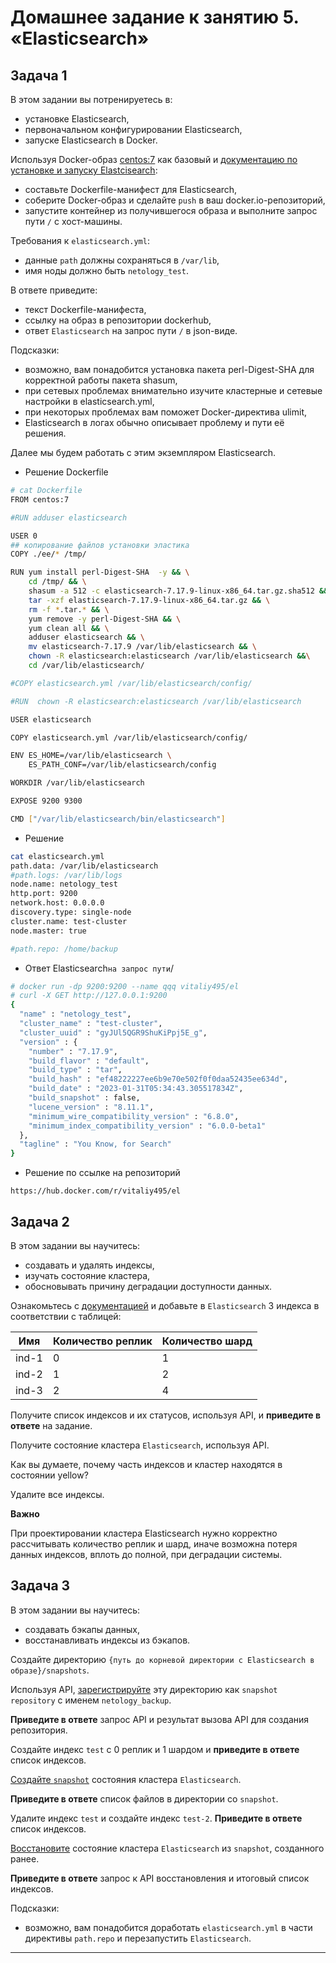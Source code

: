 # Домашнее задание к занятию 5. «Elasticsearch»

## Задача 1

В этом задании вы потренируетесь в:

- установке Elasticsearch,
- первоначальном конфигурировании Elasticsearch,
- запуске Elasticsearch в Docker.

Используя Docker-образ [centos:7](https://hub.docker.com/_/centos) как базовый и 
[документацию по установке и запуску Elastcisearch](https://www.elastic.co/guide/en/elasticsearch/reference/current/targz.html):

- составьте Dockerfile-манифест для Elasticsearch,
- соберите Docker-образ и сделайте `push` в ваш docker.io-репозиторий,
- запустите контейнер из получившегося образа и выполните запрос пути `/` c хост-машины.

Требования к `elasticsearch.yml`:

- данные `path` должны сохраняться в `/var/lib`,
- имя ноды должно быть `netology_test`.

В ответе приведите:

- текст Dockerfile-манифеста,
- ссылку на образ в репозитории dockerhub,
- ответ `Elasticsearch` на запрос пути `/` в json-виде.

Подсказки:

- возможно, вам понадобится установка пакета perl-Digest-SHA для корректной работы пакета shasum,
- при сетевых проблемах внимательно изучите кластерные и сетевые настройки в elasticsearch.yml,
- при некоторых проблемах вам поможет Docker-директива ulimit,
- Elasticsearch в логах обычно описывает проблему и пути её решения.

Далее мы будем работать с этим экземпляром Elasticsearch.

- Решение Dockerfile
```bash
# cat Dockerfile
FROM centos:7

#RUN adduser elasticsearch

USER 0
## копирование файлов установки эластика
COPY ./ee/* /tmp/

RUN yum install perl-Digest-SHA  -y && \
    cd /tmp/ && \
    shasum -a 512 -c elasticsearch-7.17.9-linux-x86_64.tar.gz.sha512 && \
    tar -xzf elasticsearch-7.17.9-linux-x86_64.tar.gz && \
    rm -f *.tar.* && \
    yum remove -y perl-Digest-SHA && \
    yum clean all && \
    adduser elasticsearch && \
    mv elasticsearch-7.17.9 /var/lib/elasticsearch && \
    chown -R elasticsearch:elasticsearch /var/lib/elasticsearch &&\
    cd /var/lib/elasticsearch/

#COPY elasticsearch.yml /var/lib/elasticsearch/config/

#RUN  chown -R elasticsearch:elasticsearch /var/lib/elasticsearch

USER elasticsearch

COPY elasticsearch.yml /var/lib/elasticsearch/config/

ENV ES_HOME=/var/lib/elasticsearch \
    ES_PATH_CONF=/var/lib/elasticsearch/config

WORKDIR /var/lib/elasticsearch

EXPOSE 9200 9300

CMD ["/var/lib/elasticsearch/bin/elasticsearch"]
```
- Решение 
```bash
cat elasticsearch.yml
path.data: /var/lib/elasticsearch
#path.logs: /var/lib/logs
node.name: netology_test
http.port: 9200
network.host: 0.0.0.0
discovery.type: single-node
cluster.name: test-cluster
node.master: true

#path.repo: /home/backup
```

- Ответ Elasticsearch` на запрос пути `/
```bash
# docker run -dp 9200:9200 --name qqq vitaliy495/el
# curl -X GET http://127.0.0.1:9200
{
  "name" : "netology_test",
  "cluster_name" : "test-cluster",
  "cluster_uuid" : "gyJUl5QGR9ShuKiPpj5E_g",
  "version" : {
    "number" : "7.17.9",
    "build_flavor" : "default",
    "build_type" : "tar",
    "build_hash" : "ef48222227ee6b9e70e502f0f0daa52435ee634d",
    "build_date" : "2023-01-31T05:34:43.305517834Z",
    "build_snapshot" : false,
    "lucene_version" : "8.11.1",
    "minimum_wire_compatibility_version" : "6.8.0",
    "minimum_index_compatibility_version" : "6.0.0-beta1"
  },
  "tagline" : "You Know, for Search"
}
```

- Решение по ссылке на репозиторий
```
https://hub.docker.com/r/vitaliy495/el
```

## Задача 2

В этом задании вы научитесь:

- создавать и удалять индексы,
- изучать состояние кластера,
- обосновывать причину деградации доступности данных.

Ознакомьтесь с [документацией](https://www.elastic.co/guide/en/elasticsearch/reference/current/indices-create-index.html) 
и добавьте в `Elasticsearch` 3 индекса в соответствии с таблицей:

| Имя | Количество реплик | Количество шард |
|-----|-------------------|-----------------|
| ind-1| 0 | 1 |
| ind-2 | 1 | 2 |
| ind-3 | 2 | 4 |

Получите список индексов и их статусов, используя API, и **приведите в ответе** на задание.

Получите состояние кластера `Elasticsearch`, используя API.

Как вы думаете, почему часть индексов и кластер находятся в состоянии yellow?

Удалите все индексы.

**Важно**

При проектировании кластера Elasticsearch нужно корректно рассчитывать количество реплик и шард,
иначе возможна потеря данных индексов, вплоть до полной, при деградации системы.

## Задача 3

В этом задании вы научитесь:

- создавать бэкапы данных,
- восстанавливать индексы из бэкапов.

Создайте директорию `{путь до корневой директории с Elasticsearch в образе}/snapshots`.

Используя API, [зарегистрируйте](https://www.elastic.co/guide/en/elasticsearch/reference/current/snapshots-register-repository.html#snapshots-register-repository) 
эту директорию как `snapshot repository` c именем `netology_backup`.

**Приведите в ответе** запрос API и результат вызова API для создания репозитория.

Создайте индекс `test` с 0 реплик и 1 шардом и **приведите в ответе** список индексов.

[Создайте `snapshot`](https://www.elastic.co/guide/en/elasticsearch/reference/current/snapshots-take-snapshot.html) 
состояния кластера `Elasticsearch`.

**Приведите в ответе** список файлов в директории со `snapshot`.

Удалите индекс `test` и создайте индекс `test-2`. **Приведите в ответе** список индексов.

[Восстановите](https://www.elastic.co/guide/en/elasticsearch/reference/current/snapshots-restore-snapshot.html) состояние
кластера `Elasticsearch` из `snapshot`, созданного ранее. 

**Приведите в ответе** запрос к API восстановления и итоговый список индексов.

Подсказки:

- возможно, вам понадобится доработать `elasticsearch.yml` в части директивы `path.repo` и перезапустить `Elasticsearch`.

---
